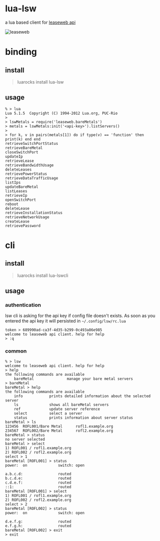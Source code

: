 # lua-lsw

a lua based client for [leaseweb api](http://developer.leaseweb.com/api-docs/)

![leaseweb](https://www.leaseweb.com/sites/all/themes/leaseweb/logo.svg "leaseweb")

# binding

## install

  > luarocks install lua-lsw

## usage

    % > lua
    Lua 5.1.5  Copyright (C) 1994-2012 Lua.org, PUC-Rio
    >
    > lswMetals = require('leaseweb.bareMetals')
    > metals = lswMetals:init('<api-key>').listServers()
    >
    > for k, v in pairs(metals[1]) do if type(v) == 'function' then print(k) end end
    retrieveSwitchPortStatus
    retrieveBareMetal
    closeSwitchPort
    updateIp
    retrieveLease
    retrieveBandwidthUsage
    deleteLeases
    retrievePowerStatus
    retrieveDataTrafficUsage
    listIps
    updateBareMetal
    listLeases
    retrieveIp
    openSwitchPort
    reboot
    deleteLease
    retrieveInstallationStatus
    retrieveNetworkUsage
    createLease
    retrievePassword

# cli

## install

  > luarocks install lua-lswcli

## usage

### authentication

lsw cli is asking for the api key if config file doesn't exists.
As soon as you entered the api key it will persisted in `~/.config/lsw/rc.lua`

    token > 689990ad-ca3f-4d35-b299-0c493a86e985
    welcome to leaseweb api client. help for help
    > :q

### common

    % > lsw
    welcome to leaseweb api client. help for help
    > help
    the following commands are available
        bareMetal               manage your bare metal servers
    > bareMetal
    bareMetal > help
    the following commands are available
        info            prints detailed information about the selected server
        ls              shows all bareMetal servers
        ref             update server reference
        select          select a server
        status          prints information about server status
    bareMetal > ls
    123456  ROFL001/Bare Metal      rofl1.example.org
    234567  ROFL002/Bare Metal      rofl2.example.org
    bareMetal > status
    no server selected
    bareMetal > select
    1) ROFL001 / rofl1.example.org
    2) ROFL002 / rofl2.example.org
    select > 1
    bareMetal [ROFL001] > status
    power:  on              switch: open

    a.b.c.d:                routed
    b.c.d.e:                routed
    c.d.e.f:                routed
    ::1:                    routed
    bareMetal [ROFL001] > select 
    1) ROFL001 / rofl1.example.org
    2) ROFL002 / rofl2.example.org
    select > 2
    bareMetal [ROFL002] > status
    power:  on              switch: open

    d.e.f.g:                routed
    e.f.g.h:                routed
    bareMetal [ROFL002] > exit
    > exit
